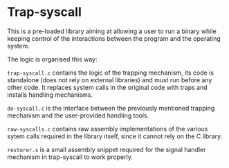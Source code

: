 # Trap-syscall

This is a pre-loaded library aiming at allowing a user to run a binary
while keeping control of the interactions between the program and the
operating system.

The logic is organised this way:

`trap-syscall.c` contains the logic of the trapping mechanism, its code is
standalone (does not rely on external libraries) and must run before any
other code. It replaces system calls in the original code with traps and
installs handling mechanisms.

`do-syscall.c` is the interface between the previously mentioned trapping
mechanism and the user-provided handling tools.

`raw-syscalls.c` contains raw assembly implementations of the various
sytem calls required in the library itself, since it cannot rely on the C
library.

`restorer.s` is a small assembly snippet required for the signal handler
mechanism in trap-syscall to work properly.
